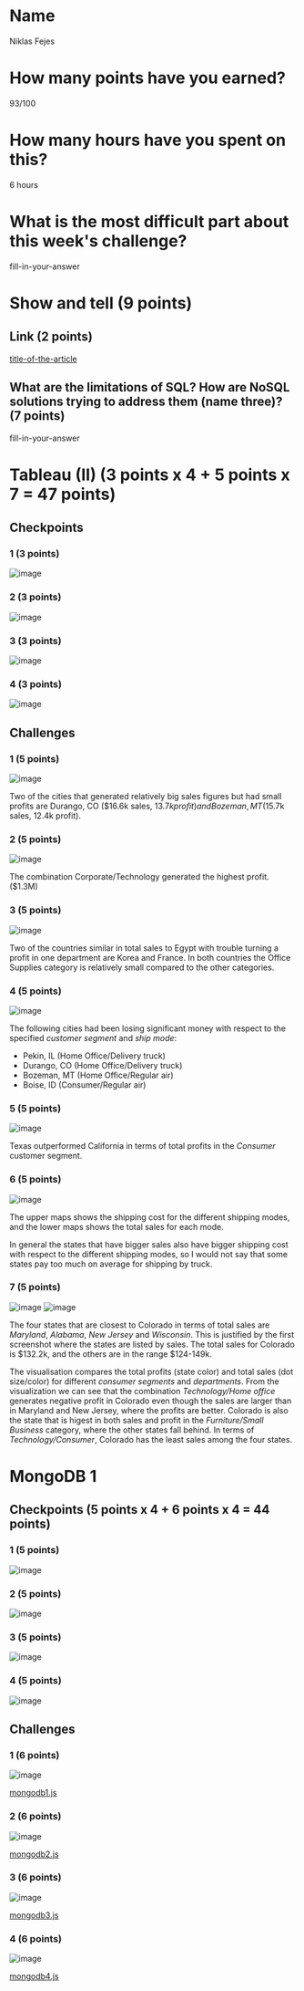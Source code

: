 # Name

Niklas Fejes

# How many points have you earned?

93/100

# How many hours have you spent on this?

6 hours

# What is the most difficult part about this week's challenge?

fill-in-your-answer

# Show and tell (9 points)

## Link (2 points)

[title-of-the-article](http://link-to-an-article-comparing-nosql-and-sql)

## What are the limitations of SQL? How are NoSQL solutions trying to address them (name three)? (7 points)

fill-in-your-answer

# Tableau (II) (3 points x 4 + 5 points x 7 = 47 points)

## Checkpoints

### 1 (3 points)

![image](screenshots/tableau-checkpoint1.png?raw=true)

### 2 (3 points)

![image](screenshots/tableau-checkpoint2.png?raw=true)

### 3 (3 points)

![image](screenshots/tableau-checkpoint3.png?raw=true)

### 4 (3 points)

![image](screenshots/tableau-checkpoint4.png?raw=true)

## Challenges

### 1 (5 points)

![image](screenshots/tableau-challenge1.png?raw=true)

Two of the cities that generated relatively big sales figures but had small profits are 
Durango, CO ($16.6k sales, $13.7k profit) and Bozeman, MT ($15.7k sales, 12.4k profit).

### 2 (5 points)

![image](screenshots/tableau-challenge2.png?raw=true)

The combination Corporate/Technology generated the highest profit. ($1.3M)

### 3 (5 points)

![image](screenshots/tableau-challenge3.png?raw=true)

Two of the countries similar in total sales to Egypt with trouble turning a profit in 
one department are Korea and France.
In both countries the Office Supplies category is relatively small compared to the other
categories.

### 4 (5 points)

![image](screenshots/tableau-challenge4.png?raw=true)

The following cities had been losing significant money with respect to the specified
*customer segment* and *ship mode*:
 * Pekin, IL (Home Office/Delivery truck)
 * Durango, CO (Home Office/Delivery truck)
 * Bozeman, MT (Home Office/Regular air)
 * Boise, ID (Consumer/Regular air)

### 5 (5 points)

![image](screenshots/tableau-challenge5.png?raw=true)

Texas outperformed California in terms of total profits in the *Consumer* customer segment.

### 6 (5 points)

![image](screenshots/tableau-challenge6.png?raw=true)

The upper maps shows the shipping cost for the different shipping modes, and
the lower maps shows the total sales for each mode.

In general the states that have bigger sales also have bigger shipping cost with respect
to the different shipping modes, so I would not say that some states pay too much on average
for shipping by truck.

### 7 (5 points)

![image](screenshots/tableau-challenge7a.png?raw=true)
![image](screenshots/tableau-challenge7b.png?raw=true)

The four states that are closest to Colorado in terms of total sales are
*Maryland*, *Alabama*, *New Jersey* and *Wisconsin*. This is justified by
the first screenshot where the states are listed by sales. The total
sales for Colorado is $132.2k, and the others are in the range $124-149k.

The visualisation compares the total profits (state color) and total sales (dot size/color)
for different *consumer segments* and *departments*.
From the visualization we can see that the combination *Technology/Home office* generates
negative profit in Colorado even though the sales are larger than in Maryland and New Jersey,
where the profits are better. Colorado is also the state that is higest in both sales 
and profit in the *Furniture/Small Business* category, where the other states fall behind.
In terms of *Technology/Consumer*, Colorado has the least sales among the four states.



# MongoDB 1

## Checkpoints (5 points x 4 + 6 points x 4 = 44  points)

### 1 (5 points)

![image](screenshots/mongo-checkpoint1.png?raw=true)

### 2 (5 points)

![image](screenshots/mongo-checkpoint2.png?raw=true)

### 3 (5 points)

![image](screenshots/mongo-checkpoint3.png?raw=true)

### 4 (5 points)

![image](screenshots/mongo-checkpoint4.png?raw=true)

## Challenges


### 1 (6 points)

![image](screenshots/mongo-challenge1.png?raw=true)

[mongodb1.js](mongodb1.js)

### 2 (6 points)

![image](screenshots/mongo-challenge2a.png?raw=true)

[mongodb2.js](mongodb2.js)

### 3 (6 points)

![image](screenshots/mongo-challenge2b.png?raw=true)

[mongodb3.js](mongodb3.js)

### 4 (6 points)

![image](screenshots/mongo-challenge4.png?raw=true)

[mongodb4.js](mongodb4.js)
